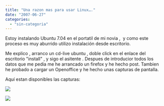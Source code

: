 ```yaml
---
title: "Una razon mas para usar Linux…."
date: "2007-06-27"
categories: 
  - "sin-categoria"
---
```


Estoy instalando Ubuntu 7.04 en el portatil de mi novia ,  y como este proceso es muy aburrido utilizo instalación desde escritorio.

Me explico , arranco un cd-live ubuntu , doble click en el enlace del escritorio "install" , y sigo el asitente . Despues de introducior todos los datos que me pedia me he arrancado un firefox y he hecho post. Tambien he probado a cargar un Openoffice y he hecho unas capturas de pantalla.

Aquí estan disponibles las capturas:

![](images/1.png)

![](images/2.png)
